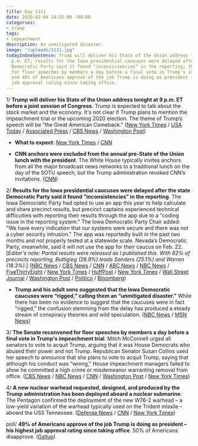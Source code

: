 ```yaml
---
title: Day 1111
date: 2020-02-04 14:31:00 -08:00
categories:
- trump
tags:
- impeachment
description: An unmitigated disaster.
image: "/uploads/1111.jpg"
todayInOneSentence: Trump will deliver his State of the Union address tonight at 9
  p.m. ET; results for the Iowa presidential caucuses were delayed after the state
  Democratic Party said it found "inconsistencies" in the reporting; the Senate reconvened
  for floor speeches by members a day before a final vote in Trump's impeachment trial;
  and 49% of Americans approve of the job Trump is doing as president – his highest
  job approval rating since taking office.
---
```


1/ **Trump will deliver his State of the Union address tonight at 9 p.m. ET before a joint session of Congress**. Trump is expected to talk about the stock market and the economy. It's not clear if Trump plans to mention the impeachment trial or the upcoming 2020 election. The theme of Trump’s speech will be “the Great American Comeback." ([New York Times](https://www.nytimes.com/2020/02/04/business/economy/trump-economy-state-of-the-union.html) / [USA Today](https://www.usatoday.com/story/news/politics/2020/02/04/trumps-state-union-comes-amid-impeachment-and-election-frenzy/2858284001/) / [Associated Press](https://apnews.com/62a3c443cc83c0466d962aebd1792d10) / [CBS News](https://www.cbsnews.com/live-updates/state-of-the-union-2020-president-donald-trump-tonight-2020-02-04-live-streaming/) / [Washington Post](https://www.washingtonpost.com/politics/in-addressing-congress-during-impeachment-trump-to-sound-the-starting-gun-toward-november/2020/02/03/16e35744-4697-11ea-bc78-8a18f7afcee7_story.html))

* **What to expect**: [New York Times](https://www.nytimes.com/2020/02/04/us/politics/what-time-is-state-of-the-union.html) / [CNN](https://www.cnn.com/2020/02/04/politics/what-to-watch-state-of-the-union-2020-donald-trump/index.html)

* **CNN anchors were excluded from the annual pre-State of the Union lunch with the president**. The White House typically invites anchors from all the major broadcast news networks to a traditional lunch on the day of the SOTU speech, but the Trump administration revoked CNN’s invitations. ([CNN](https://www.cnn.com/2020/02/03/media/donald-trump-state-of-the-union-lunch-cnn/index.html))

2/ **Results for the Iowa presidential caucuses were delayed after the state Democratic Party said it found "inconsistencies" in the reporting**. The Iowa Democratic Party had opted to use an app this year to help calculate and share precinct results, but precinct captains experienced technical difficulties with reporting their results through the app due to a "coding issue in the reporting system." The Iowa Democratic Party Chair added: "We have every indication that our systems were secure and there was not a cyber security intrusion." The app was reportedly built in the past two months and not properly tested at a statewide scale. Nevada’s Democratic Party, meanwhile, said it will not use the app for their caucus on Feb. 22. \[*Editor's note: Partial results were released as I published this. With 62% of precincts reporting, Buttigieg (26.9%) leads Sanders (25.1%) and Warren (18.3%)*.\]  ([NBC News](https://www.nbcnews.com/politics/2020-election/iowa-caucus-results-much-slower-expected-state-democratic-party-quality-n1129431) / [CBS News](https://www.cbsnews.com/news/iowa-caucus-results-errors-delays-what-happened-confusion-embarrassment/) / [CNN](https://www.cnn.com/politics/live-news/iowa-caucuses-live-results-coverage-2020/index.html) / [ABC News](https://abcnews.go.com/Politics/wrong-iowa-caucuses/story?id=68743118) / [NBC News](https://www.nbcnews.com/politics/2020-election/nevada-democrats-won-t-use-app-caused-iowa-caucus-fiasco-n1129946) / [FiveThirtyEight](https://fivethirtyeight.com/features/iowa-might-have-screwed-up-the-whole-nomination-process/?ex_cid=story-twitter) / [New York Times](https://www.nytimes.com/2020/02/03/us/politics/iowa-caucus-app.html) / [HuffPost](https://www.huffpost.com/entry/iowa-caucus-app-shadow_n_5e390191c5b687dacc722824?lng) / [New York Times](https://www.nytimes.com/2020/02/04/us/politics/iowa-caucus-nh-primary.html) / [Wall Street Journal](https://www.wsj.com/livecoverage/2020-election-democratic-iowa-caucuses) / [Washington Post](https://www.washingtonpost.com/politics/iowa-caucuses-2020-live-updates/2020/02/04/23561bd6-4707-11ea-bc78-8a18f7afcee7_story.html) / [Politico](https://www.politico.com/news/2020/02/03/iowa-caucus-2020-election-110600) / [Bloomberg](https://www.bloomberg.com/news/articles/2020-02-04/iowa-democrats-say-results-to-be-released-today-campaign-update))

* **Trump and his adult sons suggested that the Iowa Democratic caucuses were “rigged," calling them an “unmitigated disaster.”** While there has been no evidence to suggest that the caucuses were in fact “rigged,” the confusion stemming from the delay has produced a steady stream of conspiracy theories and wild speculation. ([NBC News](https://www.nbcnews.com/politics/2020-election/trump-s-campaign-shouts-rigged-iowa-caucuses-thrown-chaos-n1129636) / [MSN News](https://www.msn.com/en-us/news/elections-2020/trump-labels-democratic-caucuses-in-iowa-an-unmitigated-disaster/ar-BBZDvLP))

3/ **The Senate reconvened for floor speeches by members a day before a final vote in Trump's impeachment trial**. Mitch McConnell urged all senators to vote to acquit Trump, arguing that it was House Democrats who abused their power and not Trump. Republican Senator Susan Collins used her speech to announce that she plans to vote to acquit Trump, saying that although his conduct was “wrong," House impeachment managers failed to show he committed a high crime or misdemeanor warranting removal from office. ([CBS News](https://www.cbsnews.com/live-updates/trump-impeachment-trial-senate-speeches-explain-vote-today-2020-02-04/) / [NBC News](https://www.nbcnews.com/politics/trump-impeachment-inquiry/mcconnell-says-impeachment-insults-intelligence-americans-n1129886) / [CNN](https://www.cnn.com/politics/live-news/trump-impeachment-trial-02-04-20/index.html) / [Washington Post](https://www.washingtonpost.com/politics/state-of-the-union-impeachment-live-updates/2020/02/04/22ddcdf6-46d6-11ea-ab15-b5df3261b710_story.html) / [New York Times](https://www.nytimes.com/2020/02/04/us/politics/senate-impeachment-vote.html))

4/ **A new nuclear warhead requested, designed, and produced by the Trump administration has been deployed aboard a nuclear submarine**. The Pentagon confirmed the deployment of the new W76-2 warhead – a low-yield variation of the warhead typically used on the Trident missile – aboard the USS Tennessee. ([Defense News](https://www.defensenews.com/smr/nuclear-arsenal/2020/02/04/trumps-new-nuclear-weapon-has-been-deployed/) / [CNN](https://www.cnn.com/2020/02/04/politics/us-nuclear-weapon-submarine/index.html) / [New York Times](https://www.nytimes.com/aponline/2020/02/04/us/politics/ap-us-united-states-new-nuke.html))

poll/ **49% of Americans approve of the job Trump is doing as president – his highest job approval rating since taking office**. 50% of Americans disapprove. ([Gallup](https://news.gallup.com/poll/284156/trump-job-approval-personal-best.aspx))